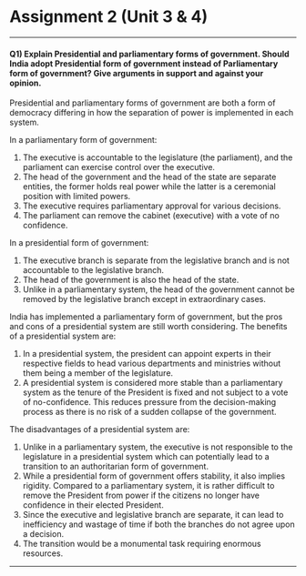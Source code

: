 # Assignment 2 (Unit 3 & 4)

---

<h4>Q1) Explain Presidential and parliamentary forms of government. Should India adopt Presidential form of government
instead of Parliamentary form of government? Give arguments in support and against your opinion.</h4>

Presidential and parliamentary forms of government are both a form of democracy differing in how the separation of power
is implemented in each system.

In a parliamentary form of government:

1. The executive is accountable to the legislature (the parliament), and the parliament can exercise control over the
   executive.
2. The head of the government and the head of the state are separate entities, the former holds real power while the
   latter is a ceremonial position with limited powers.
3. The executive requires parliamentary approval for various decisions.
4. The parliament can remove the cabinet (executive) with a vote of no confidence.

In a presidential form of government:

1. The executive branch is separate from the legislative branch and is not accountable to the legislative branch.
2. The head of the government is also the head of the state.
3. Unlike in a parliamentary system, the head of the government cannot be removed by the legislative branch except in
   extraordinary cases.

India has implemented a parliamentary form of government, but the pros and cons of a presidential system are still worth
considering. The benefits of a presidential system are:

1. In a presidential system, the president can appoint experts in their respective fields to head various departments
   and ministries without them being a member of the legislature.
2. A presidential system is considered more stable than a parliamentary system as the tenure of the President is fixed
   and not subject to a vote of no-confidence. This reduces pressure from the decision-making process as there is no
   risk of a sudden collapse of the government.

The disadvantages of a presidential system are:

1. Unlike in a parliamentary system, the executive is not responsible to the legislature in a presidential system which
   can potentially lead to a transition to an authoritarian form of government.
2. While a presidential form of government offers stability, it also implies rigidity. Compared to a parliamentary
   system, it is rather difficult to remove the President from power if the citizens no longer have confidence in their
   elected President.
3. Since the executive and legislative branch are separate, it can lead to inefficiency and wastage of time if both the
   branches do not agree upon a decision.
4. The transition would be a monumental task requiring enormous resources.

---